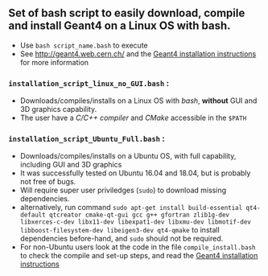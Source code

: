 ## Set of bash script to easily download, compile and install Geant4 on a Linux OS with bash.
- Use `bash script_name.bash` to execute
- See http://geant4.web.cern.ch/ and the [Geant4 installation instructions](http://geant4-userdoc.web.cern.ch/geant4-userdoc/UsersGuides/InstallationGuide/html/index.html) for more information

### `installation_script_linux_no_GUI.bash` :
- Downloads/compiles/installs on a Linux OS with *bash*, **without** GUI and 3D graphics capability.
- The user have a *C/C++ compiler* and *CMake* accessible in the `$PATH`

### `installation_script_Ubuntu_Full.bash` :
- Downloads/compiles/installs on a Ubuntu OS, with full capability, including GUI and 3D graphics
- It was successfully tested on Ubuntu 16.04 and 18.04, but is probably not free of bugs.
- Will require super user priviledges (`sudo`) to download missing dependencies. 
- alternatively, run command `sudo apt-get install build-essential qt4-default qtcreator cmake-qt-gui gcc g++ gfortran zlib1g-dev libxerces-c-dev libx11-dev libexpat1-dev libxmu-dev libmotif-dev libboost-filesystem-dev libeigen3-dev qt4-qmake` to install dependencies before-hand, and `sudo` should not be required.
- For non-Ubuntu users look at the code in the file `compile_install.bash` to check the compile and set-up steps, and read the [Geant4 installation instructions](http://geant4-userdoc.web.cern.ch/geant4-userdoc/UsersGuides/InstallationGuide/html/index.html)

